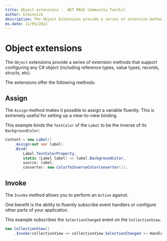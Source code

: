 ```yaml
---
title: Object extensions - .NET MAUI Community Toolkit
author: brminnick
description: The Object Extensions provide a series of extension methods that support configuring any object.
ms.date: 11/05/2022
---
```


# Object extensions

The `Object` extensions provide a series of extension methods that support configuring any C# object (including reference types, value types, records, structs, etc).

The extensions offer the following methods:

## Assign

The `Assign` method makes it possible to assign a variable fluently. This is extremely useful for setting up a view-to-view binding.

This example binds the `TextColor` of the `Label` to be the inverse of its `BackgroundColor`:

```csharp
Content = new Label()
    .Assign(out var label)
    .Bind(
        Label.TextColorProperty,
        static (Label label) => label.BackgroundColor,
        source: label,
        converter: new ColorToInverseColorConverter());
```

## Invoke

The `Invoke` method allows you to perform an `Action` against. 

One benefit is the ability to fluently subscribe event handlers or configure other parts of your application.

This example subscribes the `SelectionChanged` event on the `CollectionView`.

```csharp
new CollectionView()
    .Invoke(collectionView => collectionView.SelectionChanged += HandleSelectionChanged);
```
